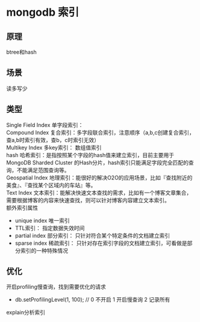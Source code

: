 # mongodb 索引

## 原理  

btree和hash  
  
## 场景  

读多写少  
  
## 类型  

Single Field Index 单字段索引：  
Compound Index 复合索引：多字段联合索引，注意顺序（a,b,c创建复合索引，查a,b时索引有效，查b，c时索引无效）  
Multikey Index 多key索引： 数组值索引  
hash 哈希索引：是指按照某个字段的hash值来建立索引，目前主要用于 MongoDB Sharded Cluster 的Hash分片，hash索引只能满足字段完全匹配的查询，不能满足范围查询等。  
Geospatial Index 地理索引：能很好的解决O2O的应用场景，比如『查找附近的美食』、『查找某个区域内的车站』等。  
Text Index 文本索引：能解决快速文本查找的需求，比如有一个博客文章集合，需要根据博客的内容来快速查找，则可以针对博客内容建立文本索引。  
额外索引属性  

- unique index 唯一索引  
- TTL索引： 指定数据失效时间  
- partial index 部分索引： 只针对符合某个特定条件的文档建立索引  
- sparse index 稀疏索引： 只针对存在索引字段的文档建立索引，可看做是部分索引的一种特殊情况  

## 优化  

开启profiling慢查询，找到需要优化的请求  

- db.setProfilingLevel(1, 100); // 0 不开启 1 开启慢查询 2 记录所有  
  
explain分析索引  
